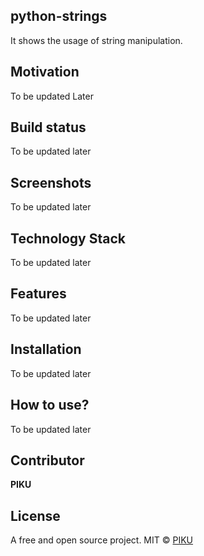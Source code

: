 ## python-strings
It shows the usage of string manipulation.

## Motivation
To be updated Later

## Build status
To be updated later

## Screenshots
To be updated later

## Technology Stack
To be updated later

## Features
To be updated later

## Installation
To be updated later

## How to use?
To be updated later

## Contributor

**PIKU**

## License
A free and open source project.
MIT © [PIKU]()
